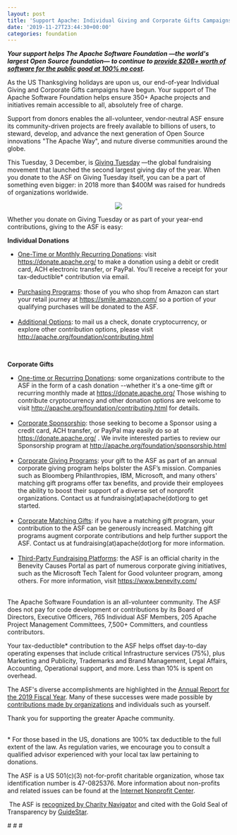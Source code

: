```yaml
---
layout: post
title: 'Support Apache: Individual Giving and Corporate Gifts Campaigns'
date: '2019-11-27T23:44:30+00:00'
categories: foundation
---
```

<div> 
    <p><strong><em>Your support helps The Apache Software Foundation —the world's largest Open Source foundation— to continue to <a href="https://blogs.apache.org/foundation/entry/the-apache-software-foundation-celebrates1">provide $20B+ worth of software for the public good at 100% no cost</a>.</em></strong> </p> 
    <p> </p> 
    <div> 
      <p>As the US Thanksgiving holidays are upon us, our end-of-year Individual Giving and Corporate Gifts campaigns have begun. Your support of The Apache Software Foundation helps ensure 350+ Apache projects and initiatives remain accessible to all, absolutely free of charge.</p> 
      <p>Support from donors enables the all-volunteer, vendor-neutral ASF ensure its community-driven projects are freely available to billions of users, to steward, develop, and advance the next generation of Open Source innovations &quot;The Apache Way&quot;, and nuture diverse communities around the globe.</p> 
      <p>This Tuesday, 3 December, is <a href="https://www.givingtuesday.org/">Giving Tuesday</a> —the global fundraising movement that launched the second largest giving day of the year. When you donate to the ASF on Giving Tuesday itself, you can be a part of something even bigger: in 2018 more than $400M was raised for hundreds of organizations worldwide.</p> 
      <p style="text-align: center;"><img src="https://blogs.apache.org/foundation/mediaresource/d0e5761d-acc7-4551-b820-046275d18751" /></p> 
    </div> 
    <div> 
      <div>Whether you donate on Giving Tuesday or as part of your year-end contributions, giving to the ASF is easy:&nbsp;</div> 
      <div> 
        <p><strong>Individual Donations</strong></p> 
      </div> 
      <div> 
        <ul> 
          <li><u>One-Time or Monthly Recurring Donations</u>: visit <a href="https://donate.apache.org/">https://donate.apache.org/</a> to make a donation using a debit or credit card, ACH electronic transfer, or PayPal. You'll receive a receipt for your tax-deductible* contribution via email.<br /><br /></li> 
          <li><u>Purchasing Programs</u>: those of you who shop from Amazon can start your retail journey at <a href="https://smile.amazon.com/">https://smile.amazon.com/</a> so a portion of your qualifying purchases will be donated to the ASF.<br /><br /></li> 
          <li><u>Additional Options</u>: to mail us a check, donate cryptocurrency, or explore other contribution options, please visit <a href="http://apache.org/foundation/contributing.html">http://apache.org/foundation/contributing.html</a></li> 
        </ul> 
      </div> 
      <div><br /></div> 
      <div> 
        <p><strong>Corporate Gifts</strong></p> 
        <p> </p> 
        <ul> 
          <li><u>One-time or Recurring Donations</u>: some organizations contribute to the ASF in the form of a cash donation --whether it's a one-time gift or recurring monthly made at <a href="https://donate.apache.org/">https://donate.apache.org/</a> Those wishing to contribute cryptocurrency and other donation options are welcome to visit <a href="http://apache.org/foundation/contributing.html">http://apache.org/foundation/contributing.html</a> for details.<br /><br /></li> 
          <li><u>Corporate Sponsorship</u>: those seeking to become a Sponsor using a credit card, ACH transfer, or PayPal may easily do so at <a href="https://donate.apache.org/">https://donate.apache.org/</a> . We invite interested parties to review our Sponsorship program at <a href="http://apache.org/foundation/sponsorship.html">http://apache.org/foundation/sponsorship.html</a><br /><br /></li> 
          <li><u>Corporate Giving Programs</u>: your gift to the ASF as part of an annual corporate giving program helps bolster the ASF’s mission. Companies such as Bloomberg Philanthropies, IBM, Microsoft, and many others' matching gift programs offer tax benefits, and provide their employees the ability to boost their support of a diverse set of nonprofit organizations. Contact us at fundraising(at)apache(dot)org to get started.<br /><br /></li> 
          <li><u>Corporate Matching Gifts</u>: if you have a matching gift program, your contribution to the ASF can be generously increased. Matching gift programs augment corporate contributions and help further support the ASF. Contact us at fundraising(at)apache(dot)org for more information.<br /><br /></li> 
          <li><u>Third-Party Fundraising Platforms</u>: the ASF is an official charity in the Benevity Causes Portal as part of numerous corporate giving initiatives, such as the Microsoft Tech Talent for Good volunteer program, among others. For more information, visit <a href="https://www.benevity.com/">https://www.benevity.com/</a></li> 
        </ul><strong></strong> 
        <p> </p> 
      </div> 
      <div> </div> 
      <p><br />The Apache Software Foundation is an all-volunteer community. The ASF does not pay for code development or contributions by its Board of Directors, Executive Officers, 765 Individual ASF Members, 205 Apache Project Management Committees, 7,500+ Committers, and countless contributors.&nbsp;</p> 
      <div> </div> 
      <div>Your tax-deductible* contribution to the ASF helps offset day-to-day operating expenses that include critical Infrastructure services (75%), plus Marketing and Publicity, Trademarks and Brand Management, Legal Affairs, Accounting, Operational support, and more. Less than 10% is spent on overhead.&nbsp;</div> 
      <div> 
        <p>The ASF's diverse accomplishments are highlighted in the <a href="https://s.apache.org/FY2019AnnualReport">Annual Report for the 2019 Fiscal Year</a>. Many of these successes were made possible by <a href="http://apache.org/foundation/thanks">contributions made by organizations</a> and individuals&nbsp;such as yourself.</p> 
      </div> 
      <div>Thank you for supporting the greater Apache community.<br /><br /></div> 
      <div> 
        <p>* For those based in the US, donations are 100% tax deductible to the full extent of the law. As regulation varies, we encourage you to consult a qualified advisor experienced with your local tax law pertaining to donations.&nbsp;</p> 
      </div> 
      <div>The ASF is a US 501(c)(3) not-for-profit charitable organization, whose tax identification number is 47-0825376. More information about non-profits and related issues can be found at the <a href="http://www.nonprofits.org/">Internet Nonprofit Center</a>.&nbsp;</div> 
      <p>&nbsp;The ASF is <a href="https://www.charitynavigator.org/index.cfm?bay=search.profile&amp;ein=470825376">recognized by Charity Navigator</a> and cited with the Gold Seal of Transparency by <a href="https://www.guidestar.org/profile/47-0825376">GuideStar</a>.</p> 
    </div> 
    <div> 
      <p> </p> 
      <p># # #</p> 
    </div> 
  </div>
